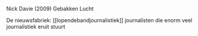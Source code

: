 Nick Davie (2009) Gebakken Lucht

De nieuwsfabriek: [[lopendebandjournalistiek]]
journalisten die enorm veel journalistiek eruit stuurt

